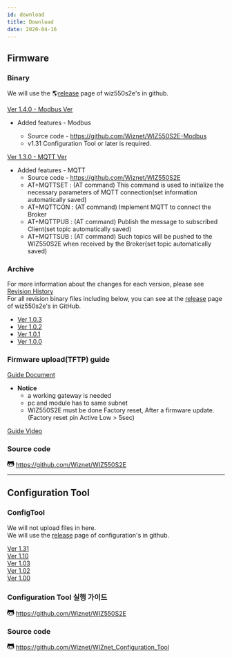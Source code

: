 ```yaml
---
id: download
title: Download
date: 2020-04-16
---
```


## Firmware

### Binary

We will use the 🌎[release](https://github.com/Wiznet/WIZ550S2E/releases)
page of wiz550s2e's in github.  
  
[Ver 1.4.0 - Modbus Ver](https://github.com/Wiznet/WIZ550S2E-Modbus/releases/download/v1.4.0/Binary_v140.zip)  
 * Added features - Modbus

    * Source code - https://github.com/Wiznet/WIZ550S2E-Modbus
    * v1.31 Configuration Tool or later is required.

[Ver 1.3.0 - MQTT Ver](https://github.com/Wiznet/WIZ550S2E/releases/download/v1.3.0/Binary_v130.zip)  
  *  Added features - MQTT
      * Source code - https://github.com/Wiznet/WIZ550S2E
      * AT+MQTTSET : (AT command) This command is used to initialize the necessary parameters of MQTT connection(set information automatically saved)
      * AT+MQTTCON : (AT command) Implement MQTT to connect the Broker
      * AT+MQTTPUB : (AT command) Publish the message to subscribed Client(set topic automatically saved)
      * AT+MQTTSUB : (AT command) Such topics will be pushed to the WIZ550S2E when received by the Broker(set topic automatically saved)

### Archive

For more information about the changes for each version, please see
[Revision History](https://github.com/Wiznet/WIZ550S2E/blob/master/README.md#RevisionHistory)  
For all revision binary files including below, you can see at the
[release](https://github.com/Wiznet/WIZ550S2E/releases) page of
wiz550s2e's in GitHub.

  - [Ver 1.0.3](/img/products/wiz550s2e/binary_v1.0.3.zip)
  - [Ver 1.0.2](/img/products/wiz550s2e/binary_v1.0.2.zip)
  - [Ver 1.0.1](/img/products/wiz550s2e/binary_v1.0.1.zip)
  - [Ver 1.0.0](/img/products/wiz550s2e/wiz550s2e.zip)

### Firmware upload(TFTP) guide

[Guide Document](/img/products/wiz550s2e/wiz550s2e_fw_uploading_tftp.pdf)  

-  **Notice**
   - a working gateway is needed
   - pc and module has to same subnet
   - WIZ550S2E must be done Factory reset, After a firmware update. (Factory reset pin Active Low > 5sec)

[Guide Video](/img/products/wiz550s2e/without_subtitle.mp4)

### Source code

![](/img/products/w5500/w5500_evb/icons/github.png)
<https://github.com/Wiznet/WIZ550S2E>

-----

## Configuration Tool

### ConfigTool

We will not upload files in here.  
We will use the
[release](https://github.com/Wiznet/WIZnet_Configuration_Tool/releases)
page of configuration's in github.  
  
[Ver 1.31](https://github.com/Wiznet/WIZnet_Configuration_Tool/releases/download/v1.3.1/WIZnet_Configuration_Tool.jar)  
[Ver 1.10](/img/products/wiz550s2e/wiznet_configuration_tool_ver1.10.zip)  
[Ver 1.03](/img/products/wiz550sr/wiz550sr_download/wiznet_configuration_tool_ver1.03.zip)  
[Ver 1.02](/img/products/wiz550s2e/wiznet_configuration_tool_ver1.02.zip)  
[Ver 1.00](/img/products/wiz550s2e/wiz550s2e_configuration_tool_ver1.00_0724.zip)


### Configuration Tool 실행 가이드

![](/img/github.png)
<https://github.com/Wiznet/WIZ550S2E>

### Source code

![](/img/github.png)
<https://github.com/Wiznet/WIZnet_Configuration_Tool>
